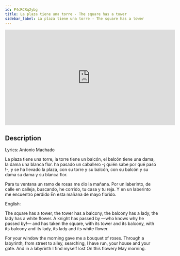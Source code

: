 ```yaml
---
id: P4cRCRq2ybg
title: La plaza tiene una torre - The square has a tower
sidebar_label: La plaza tiene una torre - The square has a tower
---
```


<iframe
  width="560"
  height="315"
  src="https://www.youtube.com/embed/P4cRCRq2ybg"
  title="YouTube video player"
  frameborder="0"
  allow="accelerometer; autoplay; clipboard-write; encrypted-media; gyroscope; picture-in-picture; web-share"
  referrerpolicy="strict-origin-when-cross-origin"
  allowfullscreen
></iframe>

## Description

Lyrics: Antonio Machado

La plaza tiene una torre,
la torre tiene un balcón,
el balcón tiene una dama,
la dama una blanca flor.
ha pasado un caballero
-¡ quién sabe por qué pasó !-,
y se ha llevado la plaza,
con su torre y su balcón,
con su balcón y su dama
su dama y su blanca flor.

Para tu ventana
un ramo de rosas me dio la mañana.
Por un laberinto, de calle en calleja,
buscando, he corrido, tu casa y tu reja.
Y en un laberinto me encuentro perdido
En esta mañana de mayo florido.

English:

The square has a tower,
the tower has a balcony,
the balcony has a lady,
the lady has a white flower.
A knight has passed by
—who knows why he passed by!—
and has taken the square,
with its tower and its balcony,
with its balcony and its lady,
its lady and its white flower.

For your window
the morning gave me a bouquet of roses.
Through a labyrinth, from street to alley,
searching, I have run, your house and your gate.
And in a labyrinth I find myself lost
On this flowery May morning.
